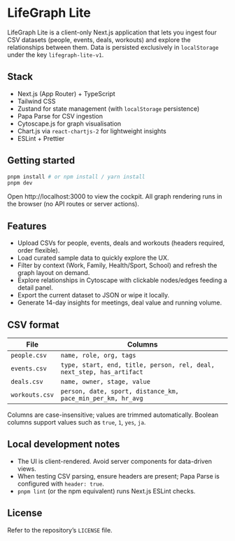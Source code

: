 # LifeGraph Lite

LifeGraph Lite is a client-only Next.js application that lets you ingest four CSV datasets (people, events, deals, workouts) and explore the relationships between them. Data is persisted exclusively in `localStorage` under the key `lifegraph-lite-v1`.

## Stack

- Next.js (App Router) + TypeScript
- Tailwind CSS
- Zustand for state management (with `localStorage` persistence)
- Papa Parse for CSV ingestion
- Cytoscape.js for graph visualisation
- Chart.js via `react-chartjs-2` for lightweight insights
- ESLint + Prettier

## Getting started

```bash
pnpm install # or npm install / yarn install
pnpm dev
```

Open http://localhost:3000 to view the cockpit. All graph rendering runs in the browser (no API routes or server actions).

## Features

- Upload CSVs for people, events, deals and workouts (headers required, order flexible).
- Load curated sample data to quickly explore the UX.
- Filter by context (Work, Family, Health/Sport, School) and refresh the graph layout on demand.
- Explore relationships in Cytoscape with clickable nodes/edges feeding a detail panel.
- Export the current dataset to JSON or wipe it locally.
- Generate 14-day insights for meetings, deal value and running volume.

## CSV format

| File          | Columns                                                                  |
| ------------- | ------------------------------------------------------------------------- |
| `people.csv`  | `name, role, org, tags`                                                   |
| `events.csv`  | `type, start, end, title, person, rel, deal, next_step, has_artifact`     |
| `deals.csv`   | `name, owner, stage, value`                                               |
| `workouts.csv`| `person, date, sport, distance_km, pace_min_per_km, hr_avg`               |

Columns are case-insensitive; values are trimmed automatically. Boolean columns support values such as `true`, `1`, `yes`, `ja`.

## Local development notes

- The UI is client-rendered. Avoid server components for data-driven views.
- When testing CSV parsing, ensure headers are present; Papa Parse is configured with `header: true`.
- `pnpm lint` (or the npm equivalent) runs Next.js ESLint checks.

## License

Refer to the repository’s `LICENSE` file.
